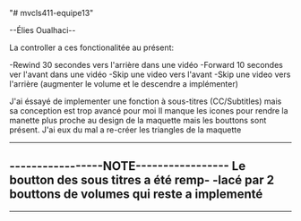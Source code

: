 "# mvcls411-equipe13" 

--Élies Oualhaci--


La controller a ces fonctionalitée au présent:

-Rewind 30 secondes vers l'arrière dans une vidéo
-Forward 10 secondes ver l'avant dans une vidéo
-Skip une video vers l'avant
-Skip une video vers l'arrière
(augmenter le volume et le descendre a implémenter)


J'ai éssayé de implementer une fonction à sous-titres (CC/Subtitles) mais sa conception est trop avancé pour moi 
Il manque les icones pour rendre la manette plus proche au design de la maquette mais les bouttons sont présent.
J'ai eux du mal a re-créer les triangles de la maquette 

--------------------------------------
-----------------NOTE-----------------
Le boutton des sous titres a été remp-
-lacé par 2 bouttons de volumes qui 
reste a implementé
--------------------------------------
--------------------------------------

